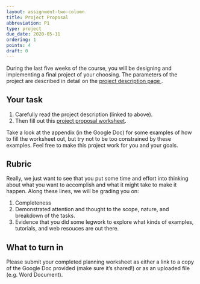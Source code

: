 ```yaml
---
layout: assignment-two-column
title: Project Proposal
abbreviation: P1
type: project
due_date: 2020-05-11
ordering: 1 
points: 4
draft: 0
---
```


During the last five weeks of the course, you will be designing and implementing a final project of your choosing. The parameters of the project are described in detail on the <a class="pj" href="/spring2020/project-description">project description page <i class="fas fa-link" aria-hidden="true"></i></a>.

## Your task
1. Carefully read the project description (linked to above).
2. Then fill out this <a href="https://docs.google.com/document/d/13GhdF06vjr5sPnlUkMXeWTpmGkVSZ3vFc81qr6fQeFQ/edit?usp=sharing" target="_blank">project proposal worksheet</a>. 

Take a look at the appendix (in the Google Doc) for some examples of how to fill the worksheet out, but try not to be too constrained by these examples. Feel free to make this project work for you and your goals.

## Rubric
Really, we just want to see that you put some time and effort into thinking about what you want to accomplish and what it might take to make it happen. Along these lines, we will be grading you on:

1. Completeness
2. Demonstrated attention and thought to the scope, nature, and breakdown of the tasks.
3. Evidence that you did some legwork to explore what kinds of examples, tutorials, and web resouces are out there.

## What to turn in
Please submit your completed planning worksheet as either a link to a copy of the Google Doc provided (make sure it’s shared!) or as an uploaded file (e.g. Word Document).
